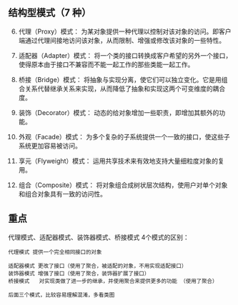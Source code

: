 ## 结构型模式（7 种）

6. 代理（Proxy）模式：
    为某对象提供一种代理以控制对该对象的访问。即客户端通过代理间接地访问该对象，从而限制、增强或修改该对象的一些特性。

7. 适配器（Adapter）模式：
    将一个类的接口转换成客户希望的另外一个接口，使得原本由于接口不兼容而不能一起工作的那些类能一起工作。

8. 桥接（Bridge）模式：
    将抽象与实现分离，使它们可以独立变化。它是用组合关系代替继承关系来实现，从而降低了抽象和实现这两个可变维度的耦合度。

9. 装饰（Decorator）模式：
    动态的给对象增加一些职责，即增加其额外的功能。

10. 外观（Facade）模式：
    为多个复杂的子系统提供一个一致的接口，使这些子系统更加容易被访问。

11. 享元（Flyweight）模式：
    运用共享技术来有效地支持大量细粒度对象的复用。

12. 组合（Composite）模式：
    将对象组合成树状层次结构，使用户对单个对象和组合对象具有一致的访问性。


## 重点
代理模式、适配器模式、装饰器模式、桥接模式  4个模式的区别：

    代理模式 提供一个完全相同接口的对象
    
    适配器模式 更改了接口（使用了聚合，被适配的对象，不用实现适配接口）
    装饰器模式 增强了接口（使用了聚合，装饰器扩展了接口）
    桥接模式   对实现类做了进一步的继承，并使用聚合来提供更多的功能 （使用了聚合）
    
    后面三个模式，比较容易理解混淆，多看类图
    
    